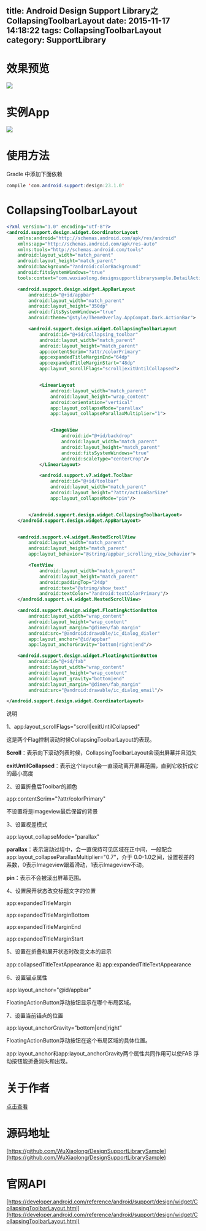 title: Android Design Support Library之CollapsingToolbarLayout
date: 2015-11-17 14:18:22
tags: CollapsingToolbarLayout
category: SupportLibrary
---
# 效果预览
![](http://7q5c2h.com1.z0.glb.clouddn.com/designsupportlibrarysample.gif)

<!--more-->

# 实例App
![](http://7q5c2h.com1.z0.glb.clouddn.com/dashishuoDownload.png)

# 使用方法
Gradle 中添加下面依赖
```java
compile 'com.android.support:design:23.1.0'
```
# CollapsingToolbarLayout
```xml
<?xml version="1.0" encoding="utf-8"?>
<android.support.design.widget.CoordinatorLayout
    xmlns:android="http://schemas.android.com/apk/res/android"
    xmlns:app="http://schemas.android.com/apk/res-auto"
    xmlns:tools="http://schemas.android.com/tools"
    android:layout_width="match_parent"
    android:layout_height="match_parent"
    android:background="?android:colorBackground"
    android:fitsSystemWindows="true"
    tools:context="com.wuxiaolong.designsupportlibrarysample.DetailActivity">

    <android.support.design.widget.AppBarLayout
        android:id="@+id/appbar"
        android:layout_width="match_parent"
        android:layout_height="350dp"
        android:fitsSystemWindows="true"
        android:theme="@style/ThemeOverlay.AppCompat.Dark.ActionBar">

        <android.support.design.widget.CollapsingToolbarLayout
            android:id="@+id/collapsing_toolbar"
            android:layout_width="match_parent"
            android:layout_height="match_parent"
            app:contentScrim="?attr/colorPrimary"
            app:expandedTitleMarginEnd="64dp"
            app:expandedTitleMarginStart="48dp"
            app:layout_scrollFlags="scroll|exitUntilCollapsed">


            <LinearLayout
                android:layout_width="match_parent"
                android:layout_height="wrap_content"
                android:orientation="vertical"
                app:layout_collapseMode="parallax"
                app:layout_collapseParallaxMultiplier="1">


                <ImageView
                    android:id="@+id/backdrop"
                    android:layout_width="match_parent"
                    android:layout_height="match_parent"
                    android:fitsSystemWindows="true"
                    android:scaleType="centerCrop"/>
            </LinearLayout>

            <android.support.v7.widget.Toolbar
                android:id="@+id/toolbar"
                android:layout_width="match_parent"
                android:layout_height="?attr/actionBarSize"
                app:layout_collapseMode="pin"/>


        </android.support.design.widget.CollapsingToolbarLayout>
    </android.support.design.widget.AppBarLayout>


    <android.support.v4.widget.NestedScrollView
        android:layout_width="match_parent"
        android:layout_height="match_parent"
        app:layout_behavior="@string/appbar_scrolling_view_behavior">

        <TextView
            android:layout_width="match_parent"
            android:layout_height="match_parent"
            android:paddingTop="24dp"
            android:text="@string/show_text"
            android:textColor="?android:textColorPrimary"/>
    </android.support.v4.widget.NestedScrollView>

    <android.support.design.widget.FloatingActionButton
        android:layout_width="wrap_content"
        android:layout_height="wrap_content"
        android:layout_margin="@dimen/fab_margin"
        android:src="@android:drawable/ic_dialog_dialer"
        app:layout_anchor="@id/appbar"
        app:layout_anchorGravity="bottom|right|end"/>

    <android.support.design.widget.FloatingActionButton
        android:id="@+id/fab"
        android:layout_width="wrap_content"
        android:layout_height="wrap_content"
        android:layout_gravity="bottom|end"
        android:layout_margin="@dimen/fab_margin"
        android:src="@android:drawable/ic_dialog_email"/>

</android.support.design.widget.CoordinatorLayout>

```
说明

1、app:layout_scrollFlags="scroll|exitUntilCollapsed"

这是两个Flag控制滚动时候CollapsingToolbarLayout的表现。 

**Scroll**：表示向下滚动列表时候，CollapsingToolbarLayout会滚出屏幕并且消失

**exitUntilCollapsed**：表示这个layout会一直滚动离开屏幕范围，直到它收折成它的最小高度

2、设置折叠后Toolbar的颜色

app:contentScrim="?attr/colorPrimary"

不设置将是imageview最后保留的背景

3、设置视差模式

app:layout_collapseMode="parallax"

**parallax**：表示滚动过程中，会一直保持可见区域在正中间，一般配合app:layout_collapseParallaxMultiplier="0.7"，介于 0.0-1.0之间，设置视差的系数，0表示Imageview跟着滑动，1表示Imageview不动。

**pin**：表示不会被滚出屏幕范围。


4、设置展开状态改变标题文字的位置

app:expandedTitleMargin

app:expandedTitleMarginBottom

app:expandedTitleMarginEnd

app:expandedTitleMarginStart

5、设置在折叠和展开状态时改变文本的显示

app:collapsedTitleTextAppearance 和 app:expandedTitleTextAppearance 



6、设置锚点属性

app:layout_anchor="@id/appbar"

FloatingActionButton浮动按钮显示在哪个布局区域。 

7、设置当前锚点的位置

app:layout_anchorGravity=”bottom|end|right”

FloatingActionButton浮动按钮在这个布局区域的具体位置。 

app:layout_anchor和app:layout_anchorGravity两个属性共同作用可以使FAB 浮动按钮能折叠消失和出现。

# 关于作者
[点击查看](http://wuxiaolong.me/about/)

# 源码地址
[https://github.com/WuXiaolong/DesignSupportLibrarySample](https://github.com/WuXiaolong/DesignSupportLibrarySample)

# 官网API
[https://developer.android.com/reference/android/support/design/widget/CollapsingToolbarLayout.html](https://developer.android.com/reference/android/support/design/widget/CollapsingToolbarLayout.html)
